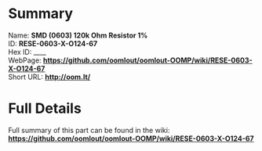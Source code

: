 
Summary
=================
  
Name: __SMD (0603) 120k Ohm Resistor 1%__    
ID: __RESE-0603-X-O124-67__   
Hex ID: ____   
WebPage: __https://github.com/oomlout/oomlout-OOMP/wiki/RESE-0603-X-O124-67__   
Short URL: __http://oom.lt/__   

Full Details
==========================
Full summary of this part can be found in the wiki:   
__https://github.com/oomlout/oomlout-OOMP/wiki/RESE-0603-X-O124-67__    

